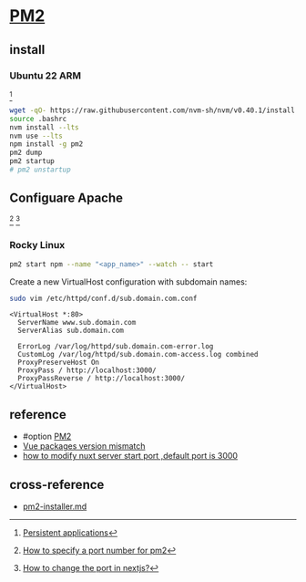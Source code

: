 # [PM2](https://pm2.keymetrics.io/)

## install

### Ubuntu 22 ARM

[^1]

```sh
wget -qO- https://raw.githubusercontent.com/nvm-sh/nvm/v0.40.1/install.sh | bash
source .bashrc
nvm install --lts
nvm use --lts
npm install -g pm2
pm2 dump
pm2 startup
# pm2 unstartup
```

## Configuare Apache

[^2] [^3]

### Rocky Linux

```sh
pm2 start npm --name "<app_name>" --watch -- start
```

Create a new VirtualHost configuration with subdomain names:

```sh
sudo vim /etc/httpd/conf.d/sub.domain.com.conf
```

```
<VirtualHost *:80>
  ServerName www.sub.domain.com
  ServerAlias sub.domain.com

  ErrorLog /var/log/httpd/sub.domain.com-error.log
  CustomLog /var/log/httpd/sub.domain.com-access.log combined
  ProxyPreserveHost On
  ProxyPass / http://localhost:3000/
  ProxyPassReverse / http://localhost:3000/
</VirtualHost>
```

## reference

- #option [PM2](https://pm2.io/docs/runtime/reference/pm2-cli/)
- [Vue packages version mismatch](https://github.com/nuxt/nuxt/issues/10305)
- [how to modify nuxt server start port ,default port is 3000](https://github.com/nuxt/nuxt/issues/490)

## cross-reference

- [pm2-installer.md](/bin/_windows/pm2-installer.md)

[^1]: [Persistent applications](https://pm2.keymetrics.io/docs/usage/startup/)
[^2]: [How to specify a port number for pm2](https://stackoverflow.com/questions/31502351/how-to-specify-a-port-number-for-pm2)
[^3]: [How to change the port in nextjs?](https://medium.com/frontendweb/how-to-change-port-in-nextjs-1b99930bb81f)
